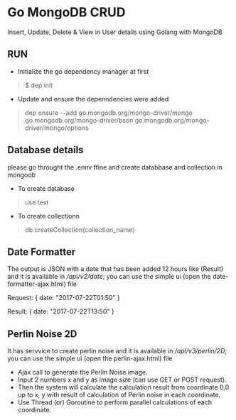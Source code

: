 # Go MongoDB CRUD #
Insert, Update, Delete & View in User details using Golang with MongoDB

## RUN
* Initialize the go dependency manager at first
> $ dep init

* Update and ensure the depenndencies were added
> dep ensure --add go.mongodb.org/mongo-driver/mongo go.mongodb.org/mongo-driver/bson go.mongodb.org/mongo-driver/mongo/options

## Database details
please go throught the .ennv ffine and create databbase and collection in mongodb

* To create database
> use test

* To create collectionn
> db.createCollection(collection_name)

## Date Formatter
The output is JSON with a date that has been added 12 hours like (Result) and it is available in *_/api/v2/date_*; you can use the simple ui (open the date-formatter-ajax.html) file

Request:
{
date: "2017-07-22T01:50"
}

Result:
{
date: "2017-07-22T13:50"
}

## Perlin Noise 2D

It has servvice to create perlin noise and it is available in *_/api/v3/perlin/2D_*; you can use the simple ui (open the perlin-ajax.html) file
* Ajax call to generate the Perlin Noise image. 
* Input 2 numbers x and y as image size (can use GET or POST request). 
* Then the system will calculate the calculation result from coordinate 0,0 up to x, y with result of calculation of Perlin noise in each coordinate.
* Use Thread (or) Goroutine to perform parallel calculations of each coordinate.

